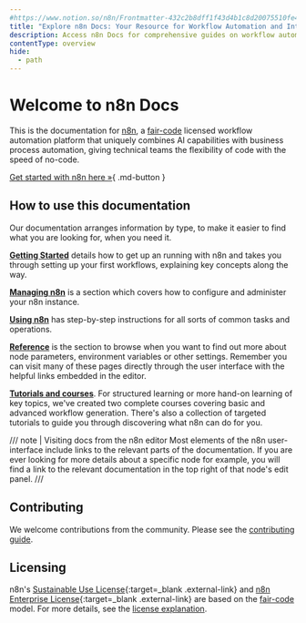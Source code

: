 ```yaml
---
#https://www.notion.so/n8n/Frontmatter-432c2b8dff1f43d4b1c8d20075510fe4
title: "Explore n8n Docs: Your Resource for Workflow Automation and Integrations"
description: Access n8n Docs for comprehensive guides on workflow automation and integrations. Learn how to integrate apps and enhance your automation capabilities.
contentType: overview
hide:
  - path
---
```


# Welcome to n8n Docs


This is the documentation for [n8n](https://n8n.io/), a [fair-code](https://faircode.io) licensed workflow automation platform that uniquely combines AI capabilities with business process automation, giving technical teams the flexibility of code with the speed of no-code.

[Get started with n8n here »](/start-here/index.md){ .md-button }

## How to use this documentation

Our documentation arranges information by type, to make it easier to find what you are looking for, when you need it. 

[**Getting Started**](/start-here/index.md) details how to get up an running with n8n and takes you through setting up your first workflows, explaining key concepts along the way.

[**Managing n8n**](/managing-n8n/index.md) is a section which covers how to configure and administer your n8n instance.

[**Using n8n**](/using-n8n/index.md) has step-by-step instructions for all sorts of common tasks and operations.

[**Reference**](/reference/index.md) is the section to browse when you want to find out more about node parameters, environment variables or other settings. Remember you can visit many of these pages directly through the user interface with the helpful links embedded in the editor.

[**Tutorials and courses**](/tutorials/index.md). For structured learning or more hand-on learning of key topics, we've created two complete courses covering basic and advanced workflow generation. There's also a collection of targeted tutorials to guide you through discovering what n8n can do for you.


/// note | Visiting docs from the n8n editor
Most elements of the n8n user-interface include links to the relevant parts of the documentation. If you are ever looking for more details about a specific node for example, you will find a link to the relevant documentation in the top right of that node's edit panel.
///

## Contributing

We welcome contributions from the community. Please see the [contributing guide](/help-community/contributing.md).

## Licensing

n8n's [Sustainable Use License](https://github.com/n8n-io/n8n/blob/master/LICENSE.md){:target=\_blank .external-link} and [n8n Enterprise License](https://github.com/n8n-io/n8n/blob/master/LICENSE_EE.md){:target=\_blank .external-link} are based on the [fair-code](https://faircode.io/) model. For more details, see the [license explanation](sustainable-use-license.md).
